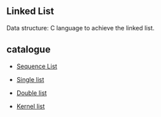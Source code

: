 ## Linked List

Data structure: C language to achieve the linked list.

## catalogue

- [Sequence List](list-sequence/README.md)

- [Single list](list-single/README.md)

- [Double list](list-double/README.md)

- [Kernel list](list-kernel/README.md)
